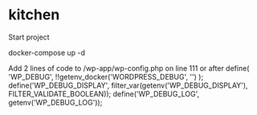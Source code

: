 # kitchen

Start project

docker-compose up -d

Add 2 lines of code to /wp-app/wp-config.php on line 111 or after define( 'WP_DEBUG', !!getenv_docker('WORDPRESS_DEBUG', '') );
define('WP_DEBUG_DISPLAY', filter_var(getenv('WP_DEBUG_DISPLAY'), FILTER_VALIDATE_BOOLEAN));
define('WP_DEBUG_LOG', getenv('WP_DEBUG_LOG'));